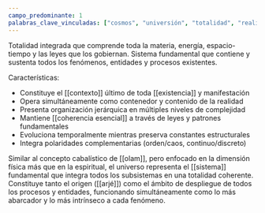 ```yaml
---
campo_predominante: 1
palabras_clave_vinculadas: ["cosmos", "universión", "totalidad", "realidad", "existencia", "orden"]
---
```


Totalidad integrada que comprende toda la materia, energía, espacio-tiempo y las leyes que los gobiernan. Sistema fundamental que contiene y sustenta todos los fenómenos, entidades y procesos existentes.

Características:
- Constituye el [[contexto]] último de toda [[existencia]] y manifestación
- Opera simultáneamente como contenedor y contenido de la realidad
- Presenta organización jerárquica en múltiples niveles de complejidad
- Mantiene [[coherencia esencial]] a través de leyes y patrones fundamentales
- Evoluciona temporalmente mientras preserva constantes estructurales
- Integra polaridades complementarias (orden/caos, continuo/discreto)

Similar al concepto cabalístico de [[olam]], pero enfocado en la dimensión física más que en la espiritual, el universo representa el [[sistema]] fundamental que integra todos los subsistemas en una totalidad coherente. Constituye tanto el origen ([[arjé]]) como el ámbito de despliegue de todos los procesos y entidades, funcionando simultáneamente como lo más abarcador y lo más intrínseco a cada fenómeno.
